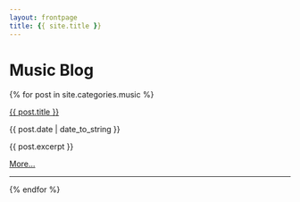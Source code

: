 ```yaml
---
layout: frontpage
title: {{ site.title }}
---
```


# Music Blog

{% for post in site.categories.music %}

<a href="{{ site.baseurl }}{{ post.url }}">{{ post.title }}</a>

{{ post.date | date_to_string }}

<p>{{ post.excerpt }}<p>

<p><a href="{{ site.baseurl }}{{ post.url }}">More...</a><p>

-----

{% endfor %}
